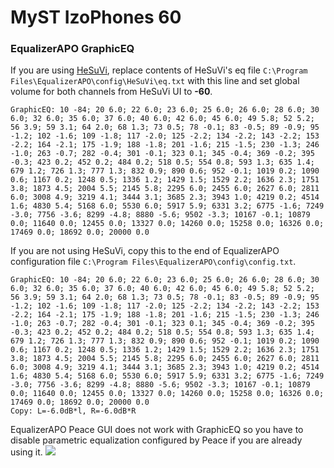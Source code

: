 # MyST IzoPhones 60
### EqualizerAPO GraphicEQ
If you are using [HeSuVi](https://sourceforge.net/projects/hesuvi/), replace contents of HeSuVi's eq file `C:\Program Files\EqualizerAPO\config\HeSuVi\eq.txt` with this line and set global volume for both channels from HeSuVi UI to **-60**.
```
GraphicEQ: 10 -84; 20 6.0; 22 6.0; 23 6.0; 25 6.0; 26 6.0; 28 6.0; 30 6.0; 32 6.0; 35 6.0; 37 6.0; 40 6.0; 42 6.0; 45 6.0; 49 5.8; 52 5.2; 56 3.9; 59 3.1; 64 2.0; 68 1.3; 73 0.5; 78 -0.1; 83 -0.5; 89 -0.9; 95 -1.2; 102 -1.6; 109 -1.8; 117 -2.0; 125 -2.2; 134 -2.2; 143 -2.2; 153 -2.2; 164 -2.1; 175 -1.9; 188 -1.8; 201 -1.6; 215 -1.5; 230 -1.3; 246 -1.0; 263 -0.7; 282 -0.4; 301 -0.1; 323 0.1; 345 -0.4; 369 -0.2; 395 -0.3; 423 0.2; 452 0.2; 484 0.2; 518 0.5; 554 0.8; 593 1.3; 635 1.4; 679 1.2; 726 1.3; 777 1.3; 832 0.9; 890 0.6; 952 -0.1; 1019 0.2; 1090 0.6; 1167 0.2; 1248 0.5; 1336 1.2; 1429 1.5; 1529 2.2; 1636 2.3; 1751 3.8; 1873 4.5; 2004 5.5; 2145 5.8; 2295 6.0; 2455 6.0; 2627 6.0; 2811 6.0; 3008 4.9; 3219 4.1; 3444 3.1; 3685 2.3; 3943 1.0; 4219 0.2; 4514 1.6; 4830 5.4; 5168 6.0; 5530 6.0; 5917 5.9; 6331 3.2; 6775 -1.6; 7249 -3.0; 7756 -3.6; 8299 -4.8; 8880 -5.6; 9502 -3.3; 10167 -0.1; 10879 0.0; 11640 0.0; 12455 0.0; 13327 0.0; 14260 0.0; 15258 0.0; 16326 0.0; 17469 0.0; 18692 0.0; 20000 0.0
```
If you are not using HeSuVi, copy this to the end of EqualizerAPO configuration file `C:\Program Files\EqualizerAPO\config\config.txt`.
```
GraphicEQ: 10 -84; 20 6.0; 22 6.0; 23 6.0; 25 6.0; 26 6.0; 28 6.0; 30 6.0; 32 6.0; 35 6.0; 37 6.0; 40 6.0; 42 6.0; 45 6.0; 49 5.8; 52 5.2; 56 3.9; 59 3.1; 64 2.0; 68 1.3; 73 0.5; 78 -0.1; 83 -0.5; 89 -0.9; 95 -1.2; 102 -1.6; 109 -1.8; 117 -2.0; 125 -2.2; 134 -2.2; 143 -2.2; 153 -2.2; 164 -2.1; 175 -1.9; 188 -1.8; 201 -1.6; 215 -1.5; 230 -1.3; 246 -1.0; 263 -0.7; 282 -0.4; 301 -0.1; 323 0.1; 345 -0.4; 369 -0.2; 395 -0.3; 423 0.2; 452 0.2; 484 0.2; 518 0.5; 554 0.8; 593 1.3; 635 1.4; 679 1.2; 726 1.3; 777 1.3; 832 0.9; 890 0.6; 952 -0.1; 1019 0.2; 1090 0.6; 1167 0.2; 1248 0.5; 1336 1.2; 1429 1.5; 1529 2.2; 1636 2.3; 1751 3.8; 1873 4.5; 2004 5.5; 2145 5.8; 2295 6.0; 2455 6.0; 2627 6.0; 2811 6.0; 3008 4.9; 3219 4.1; 3444 3.1; 3685 2.3; 3943 1.0; 4219 0.2; 4514 1.6; 4830 5.4; 5168 6.0; 5530 6.0; 5917 5.9; 6331 3.2; 6775 -1.6; 7249 -3.0; 7756 -3.6; 8299 -4.8; 8880 -5.6; 9502 -3.3; 10167 -0.1; 10879 0.0; 11640 0.0; 12455 0.0; 13327 0.0; 14260 0.0; 15258 0.0; 16326 0.0; 17469 0.0; 18692 0.0; 20000 0.0
Copy: L=-6.0dB*l, R=-6.0dB*R
```
EqualizerAPO Peace GUI does not work with GraphicEQ so you have to disable parametric equalization configured by Peace if you are already using it.
![](https://raw.githubusercontent.com/jaakkopasanen/AutoEq/master/results/Headphone.com/innerfidelity/onear/MyST%20IzoPhones%2060/MyST%20IzoPhones%2060.png)
